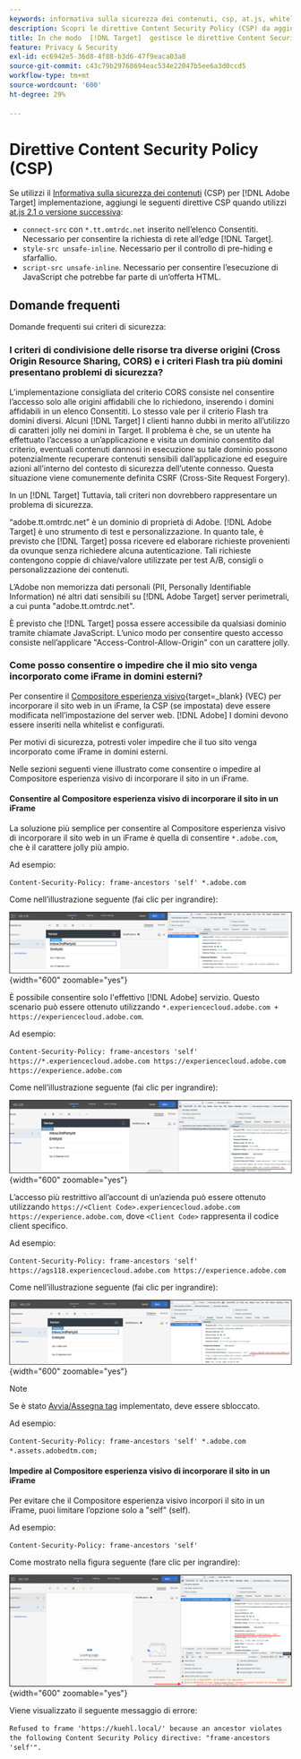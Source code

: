 ```yaml
---
keywords: informativa sulla sicurezza dei contenuti, csp, at.js, whitelist, inserisce nell'elenco Consentiti di contenuti, visualizzazione momentanea di altri contenuti, pre-hiding, pre-hiding, informativa sulla sicurezza dei contenuti, iFrame, iframe
description: Scopri le direttive Content Security Policy (CSP) da aggiungere quando utilizzi [!DNL Adobe Target].
title: In che modo  [!DNL Target]  gestisce le direttive Content Security Policy (CSP)?
feature: Privacy & Security
exl-id: ec6942e5-36d8-4f88-b3d6-47f9eaca03a8
source-git-commit: c43c79b29768694eac534e22047b5ee6a3d0ccd5
workflow-type: tm+mt
source-wordcount: '600'
ht-degree: 29%

---
```


# Direttive Content Security Policy (CSP)

Se utilizzi il [Informativa sulla sicurezza dei contenuti](https://en.wikipedia.org/wiki/Content_Security_Policy) (CSP) per [!DNL Adobe Target] implementazione, aggiungi le seguenti direttive CSP quando utilizzi [at.js 2.1 o versione successiva](../../implement/client-side/atjs/target-atjs-versions.md):

* `connect-src` con `*.tt.omtrdc.net` inserito nell’elenco Consentiti. Necessario per consentire la richiesta di rete all’edge [!DNL Target].
* `style-src unsafe-inline`. Necessario per il controllo di pre-hiding e sfarfallio.
* `script-src unsafe-inline`. Necessario per consentire l’esecuzione di JavaScript che potrebbe far parte di un’offerta HTML.

## Domande frequenti

Domande frequenti sui criteri di sicurezza:

### I criteri di condivisione delle risorse tra diverse origini (Cross Origin Resource Sharing, CORS) e i criteri Flash tra più domini presentano problemi di sicurezza?

L’implementazione consigliata del criterio CORS consiste nel consentire l’accesso solo alle origini affidabili che lo richiedono, inserendo i domini affidabili in un elenco Consentiti. Lo stesso vale per il criterio Flash tra domini diversi. Alcuni [!DNL Target] I clienti hanno dubbi in merito all’utilizzo di caratteri jolly nei domini in Target. Il problema è che, se un utente ha effettuato l’accesso a un’applicazione e visita un dominio consentito dal criterio, eventuali contenuti dannosi in esecuzione su tale dominio possono potenzialmente recuperare contenuti sensibili dall’applicazione ed eseguire azioni all’interno del contesto di sicurezza dell’utente connesso. Questa situazione viene comunemente definita CSRF (Cross-Site Request Forgery).

In un [!DNL Target] Tuttavia, tali criteri non dovrebbero rappresentare un problema di sicurezza.

“adobe.tt.omtrdc.net” è un dominio di proprietà di Adobe. [!DNL Adobe Target] è uno strumento di test e personalizzazione. In quanto tale, è previsto che [!DNL Target] possa ricevere ed elaborare richieste provenienti da ovunque senza richiedere alcuna autenticazione. Tali richieste contengono coppie di chiave/valore utilizzate per test A/B, consigli o personalizzazione dei contenuti.

L’Adobe non memorizza dati personali (PII, Personally Identifiable Information) né altri dati sensibili su [!DNL Adobe Target] server perimetrali, a cui punta &quot;adobe.tt.omtrdc.net&quot;.

È previsto che [!DNL Target] possa essere accessibile da qualsiasi dominio tramite chiamate JavaScript. L’unico modo per consentire questo accesso consiste nell’applicare &quot;Access-Control-Allow-Origin&quot; con un carattere jolly.

### Come posso consentire o impedire che il mio sito venga incorporato come iFrame in domini esterni?

Per consentire il [Compositore esperienza visivo](https://experienceleague.adobe.com/docs/target/using/experiences/vec/visual-experience-composer.html){target=_blank} (VEC) per incorporare il sito web in un iFrame, la CSP (se impostata) deve essere modificata nell’impostazione del server web. [!DNL Adobe] I domini devono essere inseriti nella whitelist e configurati.

Per motivi di sicurezza, potresti voler impedire che il tuo sito venga incorporato come iFrame in domini esterni.

Nelle sezioni seguenti viene illustrato come consentire o impedire al Compositore esperienza visivo di incorporare il sito in un iFrame.

#### Consentire al Compositore esperienza visivo di incorporare il sito in un iFrame

La soluzione più semplice per consentire al Compositore esperienza visivo di incorporare il sito web in un iFrame è quella di consentire `*.adobe.com`, che è il carattere jolly più ampio.

Ad esempio:

`Content-Security-Policy: frame-ancestors 'self' *.adobe.com`

Come nell’illustrazione seguente (fai clic per ingrandire):


![CSP con caratteri jolly più ampi](/help/dev/before-implement/privacy/assets/csp-adobe.png){width="600" zoomable="yes"}

È possibile consentire solo l&#39;effettivo [!DNL Adobe] servizio. Questo scenario può essere ottenuto utilizzando `*.experiencecloud.adobe.com + https://experiencecloud.adobe.com`.

Ad esempio:

`Content-Security-Policy: frame-ancestors 'self' https://*.experiencecloud.adobe.com https://experiencecloud.adobe.com https://experience.adobe.com`

Come nell’illustrazione seguente (fai clic per ingrandire):

![CSP con ambito Experience Cloud](/help/dev/before-implement/privacy/assets/csp-experiencecloud.png){width="600" zoomable="yes"}

L’accesso più restrittivo all’account di un’azienda può essere ottenuto utilizzando `https://<Client Code>.experiencecloud.adobe.com https://experience.adobe.com`, dove `<Client Code>` rappresenta il codice client specifico.

Ad esempio:

`Content-Security-Policy: frame-ancestors 'self'  https://ags118.experiencecloud.adobe.com https://experience.adobe.com`

Come nell’illustrazione seguente (fai clic per ingrandire):

![CSP con ambito clientcode](/help/dev/before-implement/privacy/assets/csp-clientcode.png){width="600" zoomable="yes"}

>[!NOTE]
>
>Se è stato [Avvia/Assegna tag](/help/dev/implement/client-side/atjs/how-to-deployatjs/implement-target-using-adobe-launch.md) implementato, deve essere sbloccato.
>
>Ad esempio:
>
> `Content-Security-Policy: frame-ancestors 'self' *.adobe.com *.assets.adobedtm.com;`

#### Impedire al Compositore esperienza visivo di incorporare il sito in un iFrame

Per evitare che il Compositore esperienza visivo incorpori il sito in un iFrame, puoi limitare l’opzione solo a &quot;self&quot; (self).

Ad esempio:

`Content-Security-Policy: frame-ancestors 'self'`

Come mostrato nella figura seguente (fare clic per ingrandire):

![Errore CSP](/help/dev/before-implement/privacy/assets/csp-error.png){width="600" zoomable="yes"}

Viene visualizzato il seguente messaggio di errore:

`Refused to frame 'https://kuehl.local/' because an ancestor violates the following Content Security Policy directive: "frame-ancestors 'self'".`

